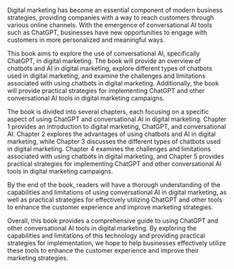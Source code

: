 

Digital marketing has become an essential component of modern business strategies, providing companies with a way to reach customers through various online channels. With the emergence of conversational AI tools such as ChatGPT, businesses have new opportunities to engage with customers in more personalized and meaningful ways.

This book aims to explore the use of conversational AI, specifically ChatGPT, in digital marketing. The book will provide an overview of chatbots and AI in digital marketing, explore different types of chatbots used in digital marketing, and examine the challenges and limitations associated with using chatbots in digital marketing. Additionally, the book will provide practical strategies for implementing ChatGPT and other conversational AI tools in digital marketing campaigns.

The book is divided into several chapters, each focusing on a specific aspect of using ChatGPT and conversational AI in digital marketing. Chapter 1 provides an introduction to digital marketing, ChatGPT, and conversational AI. Chapter 2 explores the advantages of using chatbots and AI in digital marketing, while Chapter 3 discusses the different types of chatbots used in digital marketing. Chapter 4 examines the challenges and limitations associated with using chatbots in digital marketing, and Chapter 5 provides practical strategies for implementing ChatGPT and other conversational AI tools in digital marketing campaigns.

By the end of the book, readers will have a thorough understanding of the capabilities and limitations of using conversational AI in digital marketing, as well as practical strategies for effectively utilizing ChatGPT and other tools to enhance the customer experience and improve marketing strategies.

Overall, this book provides a comprehensive guide to using ChatGPT and other conversational AI tools in digital marketing. By exploring the capabilities and limitations of this technology and providing practical strategies for implementation, we hope to help businesses effectively utilize these tools to enhance the customer experience and improve their marketing strategies.
